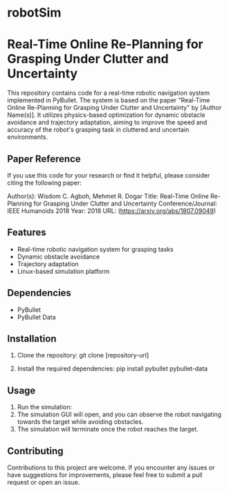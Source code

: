 # robotSim
# Real-Time Online Re-Planning for Grasping Under Clutter and Uncertainty

This repository contains code for a real-time robotic navigation system implemented in PyBullet. The system is based on the paper "Real-Time Online Re-Planning for Grasping Under Clutter and Uncertainty" by [Author Name(s)]. It utilizes physics-based optimization for dynamic obstacle avoidance and trajectory adaptation, aiming to improve the speed and accuracy of the robot's grasping task in cluttered and uncertain environments.

## Paper Reference
If you use this code for your research or find it helpful, please consider citing the following paper:

Author(s): Wisdom C. Agboh, Mehmet R. Dogar
Title: Real-Time Online Re-Planning for Grasping Under Clutter and Uncertainty
Conference/Journal: IEEE Humanoids 2018
Year: 2018
URL: (https://arxiv.org/abs/1807.09049)

## Features
- Real-time robotic navigation system for grasping tasks
- Dynamic obstacle avoidance
- Trajectory adaptation
- Linux-based simulation platform

## Dependencies
- PyBullet
- PyBullet Data

## Installation
1. Clone the repository:
git clone [repository-url]

2. Install the required dependencies:
pip install pybullet pybullet-data

## Usage
1. Run the simulation:
2. The simulation GUI will open, and you can observe the robot navigating towards the target while avoiding obstacles.
3. The simulation will terminate once the robot reaches the target.

## Contributing
Contributions to this project are welcome. If you encounter any issues or have suggestions for improvements, please feel free to submit a pull request or open an issue.

